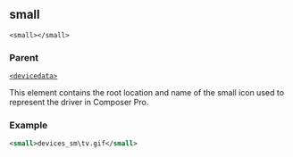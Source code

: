 ## small

`<small></small>`


### Parent

[`<devicedata>`][1]


This element contains the root location and name of the small icon used to represent the driver in Composer Pro.


### Example

```xml
<small>devices_sm\tv.gif</small>
```



[1]:	https://snap-one.github.io/docs-driverworks-xml/#devicedata